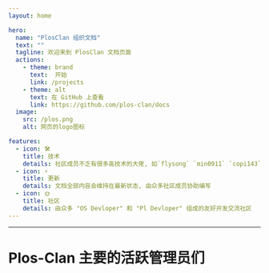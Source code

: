 ```yaml
---
layout: home

hero:
  name: "PlosClan 组织文档"
  text: ""
  tagline: 欢迎来到 PlosClan 文档页面
  actions:
    - theme: brand
      text:  开始
      link: /projects
    - theme: alt
      text: 在 GitHub 上查看
      link: https://github.com/plos-clan/docs
  image:
    src: /plos.png
    alt: 网页的logo图标

features:
  - icon: 🛠️
    title: 技术
    details: 社区成员不乏有很多高技术的大佬, 如`flysong` `min0911` `copi143`等
  - icon: ⚡️
    title: 更新
    details: 文档全部内容会维持在最新状态, 由众多社区成员协助编写
  - icon: 🌞
    title: 社区
    details: 由众多 "OS Devloper" 和 "Pl Devloper" 组成的友好开发交流社区
---
```


<style>
:root {
  --vp-home-hero-name-color: transparent;
  --vp-home-hero-name-background: -webkit-linear-gradient(120deg, #bd34fe 30%, #41d1ff);

  --vp-home-hero-image-background-image: linear-gradient(-45deg, #bd34fe 50%, #47caff 50%);
  --vp-home-hero-image-filter: blur(44px);
}

@media (min-width: 640px) {
  :root {
    --vp-home-hero-image-filter: blur(56px);
  }
}

@media (min-width: 960px) {
  :root {
    --vp-home-hero-image-filter: blur(68px);
  }
}
</style>

<script setup>
	import { VPTeamMembers } from 'vitepress/theme'

	const members = [
    {
	    avatar: 'https://www.github.com/min0911.png',
	    name: 'min0911Y',
	    title: 'Owner',
	    links: [
	      { icon: 'github', link: 'https://github.com/min0911' }
	    ]
	  },
    {
	    avatar: 'https://www.github.com/copi143.png',
	    name: 'copi143',
	    title: 'Owner',
	    links: [
	      { icon: 'github', link: 'https://github.com/copi143' }
	    ]
	  },
	  {
	    avatar: 'https://www.github.com/xiaoyi1212.png',
	    name: 'XIAOYI12',
	    title: 'Owner',
	    links: [
	      { icon: 'github', link: 'https://github.com/xiaoyi1212' }
	    ]
	  },
    {
	    avatar: 'https://www.github.com/wenxuanjun.png',
	    name: 'wenxuanjun',
	    title: 'Member',
	    links: [
	      { icon: 'github', link: 'https://github.com/wenxuanjun' }
	    ]
	  },
    {
	    avatar: 'https://www.github.com/CLimber-Rong.png',
	    name: 'CLimber-Rong',
	    title: 'Member',
	    links: [
	      { icon: 'github', link: 'https://github.com/CLimber-Rong' }
	    ]
	  },
    {
	    avatar: 'https://www.github.com/theflysong.png',
	    name: 'flysong',
	    title: 'Member',
	    links: [
	      { icon: 'github', link: 'https://github.com/theflysong' }
	    ]
	  },
    {
	    avatar: 'https://www.github.com/yywd123.png',
	    name: 'yywd123',
	    title: 'Member',
	    links: [
	      { icon: 'github', link: 'https://github.com/yywd123' }
	    ]
	  },
    {
	    avatar: 'https://www.github.com/zzjrabbit.png',
	    name: 'Zeng Zhenjia',
	    title: 'Member',
	    links: [
	      { icon: 'github', link: 'https://github.com/zzjrabbit' }
	    ]
	  },
    {
	    avatar: 'https://www.github.com/duoduo70.png',
	    name: 'duoduo70',
	    title: 'Owner',
	    links: [
	      { icon: 'github', link: 'https://github.com/duoduo70' }
	    ]
	  },
    {
	    avatar: 'https://www.github.com/Sdfzngf.png',
	    name: '神都服主拿高分',
	    title: 'Member',
	    links: [
	      { icon: 'github', link: 'https://github.com/Sdfzngf' }
	    ]
	  },
    {
	    avatar: 'https://www.github.com/xiguajerry.png',
	    name: 'SagiriXiguajerry',
	    title: 'Member',
	    links: [
	      { icon: 'github', link: 'https://github.com/xiguajerry' }
	    ]
	  },
	]
</script>

<hr>

# Plos-Clan 主要的活跃管理员们

<VPTeamMembers size="small" :members="members" />
